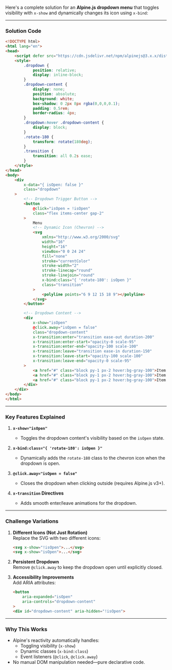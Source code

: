 Here's a complete solution for an **Alpine.js dropdown menu** that toggles visibility with `x-show` and dynamically changes its icon using `x-bind`:

---

### **Solution Code**
```html
<!DOCTYPE html>
<html lang="en">
<head>
    <script defer src="https://cdn.jsdelivr.net/npm/alpinejs@3.x.x/dist/cdn.min.js"></script>
    <style>
        .dropdown {
            position: relative;
            display: inline-block;
        }
        .dropdown-content {
            display: none;
            position: absolute;
            background: white;
            box-shadow: 0 2px 8px rgba(0,0,0,0.1);
            padding: 0.5rem;
            border-radius: 4px;
        }
        .dropdown:hover .dropdown-content {
            display: block;
        }
        .rotate-180 {
            transform: rotate(180deg);
        }
        .transition {
            transition: all 0.2s ease;
        }
    </style>
</head>
<body>
    <div 
        x-data="{ isOpen: false }" 
        class="dropdown"
    >
        <!-- Dropdown Trigger Button -->
        <button 
            @click="isOpen = !isOpen"
            class="flex items-center gap-2"
        >
            Menu
            <!-- Dynamic Icon (Chevron) -->
            <svg 
                xmlns="http://www.w3.org/2000/svg" 
                width="16" 
                height="16" 
                viewBox="0 0 24 24" 
                fill="none" 
                stroke="currentColor" 
                stroke-width="2" 
                stroke-linecap="round" 
                stroke-linejoin="round"
                x-bind:class="{ 'rotate-180': isOpen }"
                class="transition"
            >
                <polyline points="6 9 12 15 18 9"></polyline>
            </svg>
        </button>

        <!-- Dropdown Content -->
        <div 
            x-show="isOpen" 
            @click.away="isOpen = false"
            class="dropdown-content"
            x-transition:enter="transition ease-out duration-200"
            x-transition:enter-start="opacity-0 scale-95"
            x-transition:enter-end="opacity-100 scale-100"
            x-transition:leave="transition ease-in duration-150"
            x-transition:leave-start="opacity-100 scale-100"
            x-transition:leave-end="opacity-0 scale-95"
        >
            <a href="#" class="block py-1 px-2 hover:bg-gray-100">Item 1</a>
            <a href="#" class="block py-1 px-2 hover:bg-gray-100">Item 2</a>
            <a href="#" class="block py-1 px-2 hover:bg-gray-100">Item 3</a>
        </div>
    </div>
</body>
</html>
```

---

### **Key Features Explained**
1. **`x-show="isOpen"`**  
   - Toggles the dropdown content's visibility based on the `isOpen` state.

2. **`x-bind:class="{ 'rotate-180': isOpen }"`**  
   - Dynamically adds the `rotate-180` class to the chevron icon when the dropdown is open.

3. **`@click.away="isOpen = false"`**  
   - Closes the dropdown when clicking outside (requires Alpine.js v3+).

4. **`x-transition` Directives**  
   - Adds smooth enter/leave animations for the dropdown.

---

### **Challenge Variations**
1. **Different Icons (Not Just Rotation)**  
   Replace the SVG with two different icons:
   ```html
   <svg x-show="!isOpen">...</svg>
   <svg x-show="isOpen">...</svg>
   ```

2. **Persistent Dropdown**  
   Remove `@click.away` to keep the dropdown open until explicitly closed.

3. **Accessibility Improvements**  
   Add ARIA attributes:
   ```html
   <button 
       aria-expanded="isOpen"
       aria-controls="dropdown-content"
   >
   <div id="dropdown-content" aria-hidden="!isOpen">
   ```

---

### **Why This Works**
- Alpine's reactivity automatically handles:
  - Toggling visibility (`x-show`)
  - Dynamic classes (`x-bind:class`)
  - Event listeners (`@click`, `@click.away`)
- No manual DOM manipulation needed—pure declarative code.
